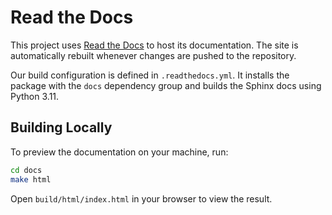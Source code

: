 # Read the Docs

This project uses [Read the Docs](https://readthedocs.org/) to host its documentation. The site is automatically rebuilt whenever changes are pushed to the repository.

Our build configuration is defined in `.readthedocs.yml`. It installs the package with the `docs` dependency group and builds the Sphinx docs using Python 3.11.

## Building Locally

To preview the documentation on your machine, run:

```bash
cd docs
make html
```

Open `build/html/index.html` in your browser to view the result.
